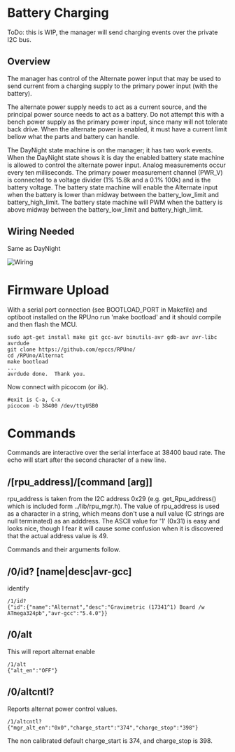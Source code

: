 # Battery Charging

ToDo: this is WIP, the manager will send charging events over the private I2C bus.


## Overview

The manager has control of the Alternate power input that may be used to send current from a charging supply to the primary power input (with the battery). 

The alternate power supply needs to act as a current source, and the principal power source needs to act as a battery. Do not attempt this with a bench power supply as the primary power input, since many will not tolerate back drive. When the alternate power is enabled, it must have a current limit bellow what the parts and battery can handle.

The DayNight state machine is on the manager; it has two work events. When the DayNight state shows it is day the enabled battery state machine is allowed to control the alternate power input. Analog measurements occur every ten milliseconds. The primary power measurement channel (PWR_V) is connected to a voltage divider (1% 15.8k and a 0.1% 100k) and is the battery voltage. The battery state machine will enable the Alternate input when the battery is lower than midway between the battery_low_limit and battery_high_limit. The battery state machine will PWM when the battery is above midway between the battery_low_limit and battery_high_limit.


## Wiring Needed

Same as DayNight

![Wiring](../DayNight/Setup/AuxilaryWiring.png)


# Firmware Upload

With a serial port connection (see BOOTLOAD_PORT in Makefile) and optiboot installed on the RPUno run 'make bootload' and it should compile and then flash the MCU.

``` 
sudo apt-get install make git gcc-avr binutils-avr gdb-avr avr-libc avrdude
git clone https://github.com/epccs/RPUno/
cd /RPUno/Alternat
make bootload
...
avrdude done.  Thank you.
``` 

Now connect with picocom (or ilk).

``` 
#exit is C-a, C-x
picocom -b 38400 /dev/ttyUSB0
``` 

# Commands

Commands are interactive over the serial interface at 38400 baud rate. The echo will start after the second character of a new line. 


## /\[rpu_address\]/\[command \[arg\]\]

rpu_address is taken from the I2C address 0x29 (e.g. get_Rpu_address() which is included form ../lib/rpu_mgr.h). The value of rpu_address is used as a character in a string, which means don't use a null value (C strings are null terminated) as an adddress. The ASCII value for '1' (0x31) is easy and looks nice, though I fear it will cause some confusion when it is discovered that the actual address value is 49.

Commands and their arguments follow.


## /0/id? \[name|desc|avr-gcc\]

identify 

``` 
/1/id?
{"id":{"name":"Alternat","desc":"Gravimetric (17341^1) Board /w ATmega324pb","avr-gcc":"5.4.0"}}
```

##  /0/alt

This will report alternat enable

``` 
/1/alt
{"alt_en":"OFF"}
```

##  /0/altcntl?

Reports alternat power control values. 

``` 
/1/altcntl?
{"mgr_alt_en":"0x0","charge_start":"374","charge_stop":"398"}
``` 

The non calibrated default charge_start is 374, and charge_stop is 398. 
